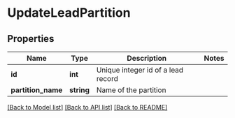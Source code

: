# UpdateLeadPartition

## Properties

Name | Type | Description | Notes
------------ | ------------- | ------------- | -------------
**id** | **int** | Unique integer id of a lead record | 
**partition_name** | **string** | Name of the partition | 

[[Back to Model list]](../README.md#documentation-for-models) [[Back to API list]](../README.md#documentation-for-api-endpoints) [[Back to README]](../README.md)
